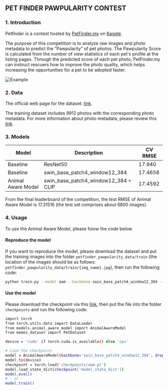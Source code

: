 ## PET FINDER PAWPULARITY CONTEST

### 1. Introduction
Petfinder is a contest hosted by [PetFinder.my](https://www.petfinder.my) on [Kaggle](https://www.kaggle.com/c/petfinder-pawpularity-score). 

The purpose of this competition is to analyze raw images and photo metadata to predict the “Pawpularity” of pet photos. The Pawpularity Score is calculated from the number of view statistics of each pet's profile at the listing pages. Through the predicted score of each pet photo, PetFinder.my can instruct rescuers how to improve the photo quality, which helps increasing the opportunities for a pet to be adopted faster. 

![Example](https://github.com/uyenhnp/hateful_memes_challenge/blob/master/demo/theme.jpg)

### 2. Data
The official web page for the dataset: [link](https://www.kaggle.com/c/petfinder-pawpularity-score/data).

The training dataset includes 9912 photos with the corresponding photo metadata. For more information about photo metadata, please review this [link](https://www.kaggle.com/c/petfinder-pawpularity-score/data?select=train). 

### 3. Models

| Model | Description | CV RMSE |
| ----------- | ----------- | ----------- |
| Baseline | ResNet50 | 17.940 |
| Baseline | swin_base_patch4_window12_384 | 17.4658 |
| Animal Aware Model |  swin_base_patch4_window12_384 + CLIP | 17.4592 |

From the final leaderboard of the competition, the test RMSE of Animal Aware Model is 17.31516 (the test set comprises about 6800 images).  

### 4. Usage
To use the Animal Aware Model, please folow the code below. 

#### Reproduce the model
If you want to reproduce the model, please download the dataset and put the training images into the folder `petfinder_pawpularity_data/train` (the location of the images should be as follows: `petfinder_pawpularity_data/train/{img_name}.jpg`), then run the following code:
```sh
python train.py --model aam --backbone swin_base_patch4_window12_384 --train_full --use_clip --use_animal_aware_embedding --epoch_decay 7
```

#### Use the model
Please download the checkpoint via this [link](https://drive.google.com/file/d/1qXwO5J-sKHB8Xtz8OR6TmnLiJDHXTGs3/view?usp=sharing), then put the file into the folder `checkpoints` and run the following code:  

```sh
import torch
from torch.utils.data import DataLoader
from models.animal_aware_model import AnimalAwareModel
from memes_dataset import PetDataset

device = 'cuda' if torch.cuda.is_available() else 'cpu'

# Load the checkpoint
model = AnimalAwareModel(backbone='swin_base_patch4_window12_384', drop=0.5, loss='BCE', use_embedding=True)
model.to(device)
checkpoint = torch.load('checkpoints/aam.pt')
model.load_state_dict(checkpoint['model_state_dict'])
model.eval()
# - or - 
model.train()
```